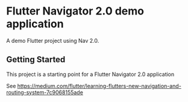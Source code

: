 # Flutter Navigator 2.0 demo application

A demo Flutter project using Nav 2.0.

## Getting Started

This project is a starting point for a Flutter Navigator 2.0 application

See https://medium.com/flutter/learning-flutters-new-navigation-and-routing-system-7c9068155ade